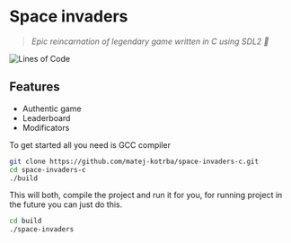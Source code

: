 # Space invaders

> _Epic reincarnation of legendary game written in C using SDL2 🚀_

![Lines of Code](https://aschey.tech/tokei/github/matej-kotrba/space-invaders-c?labelColor=eeeeee&color=4955f5&iconColor=ffffff&style=for-the-badge&label=Lines&logo=https://simpleicons.org/icons/c.svg)

## Features

- Authentic game
- Leaderboard
- Modificators

To get started all you need is GCC compiler

```sh
git clone https://github.com/matej-kotrba/space-invaders-c.git
cd space-invaders-c
./build
```

This will both, compile the project and run it for you, for running project in the future you can just do this.

```sh
cd build
./space-invaders
```
